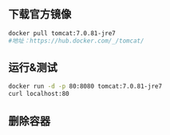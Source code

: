 ## 下载官方镜像
```Bash
docker pull tomcat:7.0.81-jre7
#地址：https://hub.docker.com/_/tomcat/
```
## 运行&测试
```Bash
docker run -d -p 80:8080 tomcat:7.0.81-jre7
curl localhost:80
```

## 删除容器
```Bash

```

##

##

##
